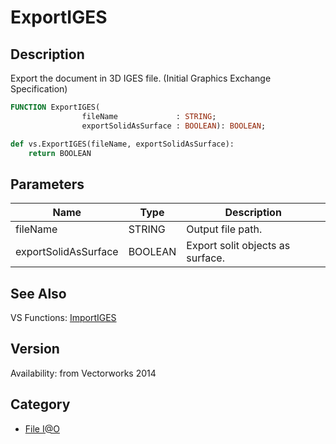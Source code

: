 # ExportIGES

## Description
Export the document in 3D IGES file. (Initial Graphics Exchange Specification)

```pascal
FUNCTION ExportIGES(
				fileName             : STRING;
				exportSolidAsSurface : BOOLEAN): BOOLEAN;
```

```python
def vs.ExportIGES(fileName, exportSolidAsSurface):
    return BOOLEAN
```

## Parameters
|Name|Type|Description|
|---|---|---|
|fileName|STRING|Output file path.|
|exportSolidAsSurface|BOOLEAN|Export solit objects as surface.|

## See Also
VS Functions:
[ImportIGES](ImportIGES.md)

## Version
Availability: from Vectorworks 2014

## Category
* [File I@O](../Categories/File%20IO.md)
